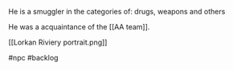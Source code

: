 He is a smuggler in the categories of: drugs, weapons and others

He was a acquaintance of the [[AA team]].

[[Lorkan Riviery portrait.png]]

#npc #backlog 